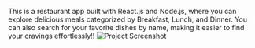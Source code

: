 This is a restaurant app built with React.js and Node.js, where you can explore delicious meals categorized by Breakfast, Lunch, and Dinner. You can also search for your favorite dishes by name, making it easier to find your cravings effortlessly!!
<img src="https://drive.google.com/uc?export=view&id=16lOOrAyh0ne_CCpgOe_UtTmQ1HtP1N7y" alt="Project Screenshot" />

